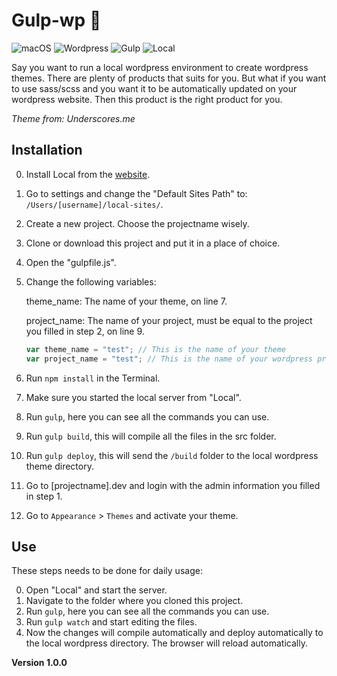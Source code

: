 # Gulp-wp :dancer:
![macOS](https://img.shields.io/badge/OS-macOS-blue.svg)
![Wordpress](https://img.shields.io/wordpress/v/akismet.svg)
![Gulp](https://img.shields.io/badge/Gulp-3.9.1-red.svg)
![Local](https://img.shields.io/badge/Local-1.3.0-brightgreen.svg)

Say you want to run a local wordpress environment to create wordpress themes. There are plenty of products that suits for you.
But what if you want to use sass/scss and you want it to be automatically updated on your wordpress website. Then this product is the right product for you.

*Theme from: Underscores.me*

## Installation

0. Install Local from the [website](https://local.getflywheel.com/).
0. Go to settings and change the "Default Sites Path" to: `/Users/[username]/local-sites/`.
0. Create a new project. Choose the projectname wisely.
0. Clone or download this project and put it in a place of choice.
0. Open the "gulpfile.js".
0. Change the following variables:

	theme_name: The name of your theme, on line 7.

	project_name: The name of your project, must be equal to the project you filled in step 2, on line 9.
	```javascript
	var theme_name = "test"; // This is the name of your theme
	var project_name = "test"; // This is the name of your wordpress project. It needs to be equal to the 'Local' folder where wordpress is installed.
	````
0. Run `npm install` in the Terminal.
0. Make sure you started the local server from "Local".
0. Run `gulp`, here you can see all the commands you can use.
0. Run `gulp build`, this will compile all the files in the src folder.
0. Run `gulp deploy`, this will send the `/build` folder to the local wordpress theme directory.
0. Go to [projectname].dev and login with the admin information you filled in step 1.
0. Go to `Appearance` > `Themes` and activate your theme.

## Use

These steps needs to be done for daily usage:

0. Open "Local" and start the server.
0. Navigate to the folder where you cloned this project.
0. Run `gulp`, here you can see all the commands you can use.
0. Run `gulp watch` and start editing the files.
0. Now the changes will compile automatically and deploy automatically to the local wordpress directory. The browser will reload automatically.

**Version 1.0.0**
